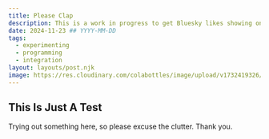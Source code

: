 ```yaml
---
title: Please Clap
description: This is a work in progress to get Bluesky likes showing on my blog posts.
date: 2024-11-23 ## YYYY-MM-DD
tags:
  - experimenting
  - programming
  - integration
layout: layouts/post.njk
image: https://res.cloudinary.com/colabottles/image/upload/v1732419326/please-clap.png
---
```


## This Is Just A Test

Trying out something here, so please excuse the clutter. Thank you.

